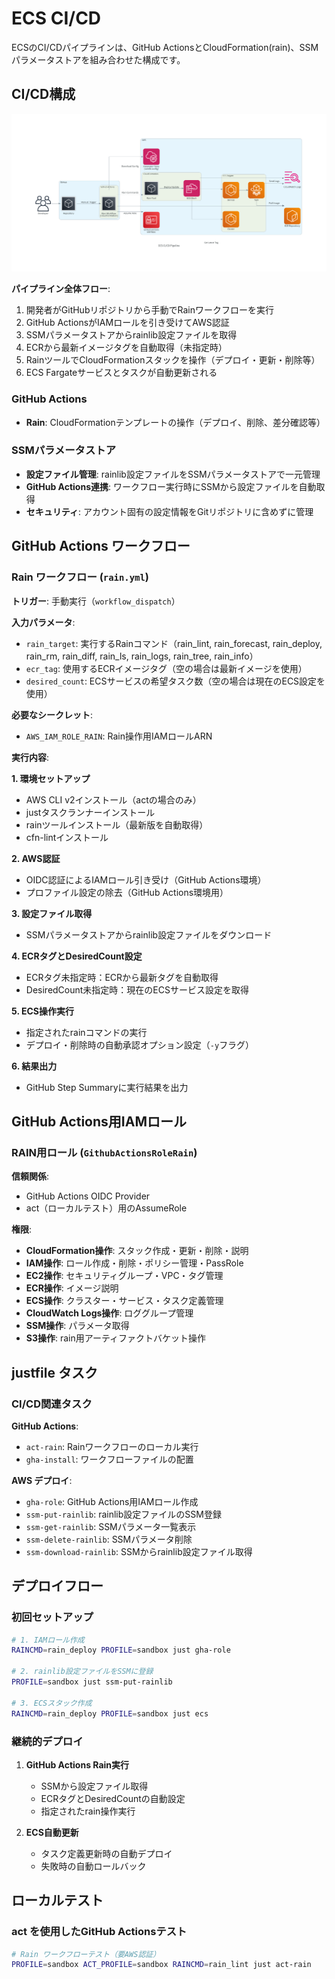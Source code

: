 # ECS CI/CD

ECSのCI/CDパイプラインは、GitHub ActionsとCloudFormation(rain)、SSMパラメータストアを組み合わせた構成です。

## CI/CD構成

<img src="../generated-diagrams/ecs_cicd_pipeline_overview.png" alt="ECS CI/CD Pipeline Overview" width="600">

**パイプライン全体フロー**:
1. 開発者がGitHubリポジトリから手動でRainワークフローを実行
2. GitHub ActionsがIAMロールを引き受けてAWS認証
3. SSMパラメータストアからrainlib設定ファイルを取得
4. ECRから最新イメージタグを自動取得（未指定時）
5. RainツールでCloudFormationスタックを操作（デプロイ・更新・削除等）
6. ECS Fargateサービスとタスクが自動更新される

### GitHub Actions
- **Rain**: CloudFormationテンプレートの操作（デプロイ、削除、差分確認等）

### SSMパラメータストア
- **設定ファイル管理**: rainlib設定ファイルをSSMパラメータストアで一元管理
- **GitHub Actions連携**: ワークフロー実行時にSSMから設定ファイルを自動取得
- **セキュリティ**: アカウント固有の設定情報をGitリポジトリに含めずに管理

## GitHub Actions ワークフロー

### Rain ワークフロー (`rain.yml`)

**トリガー**: 手動実行（`workflow_dispatch`）

**入力パラメータ**:
- `rain_target`: 実行するRainコマンド（rain_lint, rain_forecast, rain_deploy, rain_rm, rain_diff, rain_ls, rain_logs, rain_tree, rain_info）
- `ecr_tag`: 使用するECRイメージタグ（空の場合は最新イメージを使用）
- `desired_count`: ECSサービスの希望タスク数（空の場合は現在のECS設定を使用）

**必要なシークレット**:
- `AWS_IAM_ROLE_RAIN`: Rain操作用IAMロールARN

**実行内容**:

**1. 環境セットアップ**
- AWS CLI v2インストール（actの場合のみ）
- justタスクランナーインストール
- rainツールインストール（最新版を自動取得）
- cfn-lintインストール

**2. AWS認証**
- OIDC認証によるIAMロール引き受け（GitHub Actions環境）
- プロファイル設定の除去（GitHub Actions環境用）

**3. 設定ファイル取得**
- SSMパラメータストアからrainlib設定ファイルをダウンロード

**4. ECRタグとDesiredCount設定**
- ECRタグ未指定時：ECRから最新タグを自動取得
- DesiredCount未指定時：現在のECSサービス設定を取得

**5. ECS操作実行**
- 指定されたrainコマンドの実行
- デプロイ・削除時の自動承認オプション設定（`-y`フラグ）

**6. 結果出力**
- GitHub Step Summaryに実行結果を出力

## GitHub Actions用IAMロール

### RAIN用ロール (`GithubActionsRoleRain`)

**信頼関係**:
- GitHub Actions OIDC Provider
- act（ローカルテスト）用のAssumeRole

**権限**:
- **CloudFormation操作**: スタック作成・更新・削除・説明
- **IAM操作**: ロール作成・削除・ポリシー管理・PassRole
- **EC2操作**: セキュリティグループ・VPC・タグ管理
- **ECR操作**: イメージ説明
- **ECS操作**: クラスター・サービス・タスク定義管理
- **CloudWatch Logs操作**: ロググループ管理
- **SSM操作**: パラメータ取得
- **S3操作**: rain用アーティファクトバケット操作

## justfile タスク

### CI/CD関連タスク

**GitHub Actions**:
- `act-rain`: Rainワークフローのローカル実行
- `gha-install`: ワークフローファイルの配置

**AWS デプロイ**:
- `gha-role`: GitHub Actions用IAMロール作成
- `ssm-put-rainlib`: rainlib設定ファイルのSSM登録
- `ssm-get-rainlib`: SSMパラメータ一覧表示
- `ssm-delete-rainlib`: SSMパラメータ削除
- `ssm-download-rainlib`: SSMからrainlib設定ファイル取得

## デプロイフロー

### 初回セットアップ

```bash
# 1. IAMロール作成
RAINCMD=rain_deploy PROFILE=sandbox just gha-role

# 2. rainlib設定ファイルをSSMに登録
PROFILE=sandbox just ssm-put-rainlib

# 3. ECSスタック作成
RAINCMD=rain_deploy PROFILE=sandbox just ecs
```

### 継続的デプロイ

1. **GitHub Actions Rain実行**
   - SSMから設定ファイル取得
   - ECRタグとDesiredCountの自動設定
   - 指定されたrain操作実行

2. **ECS自動更新**
   - タスク定義更新時の自動デプロイ
   - 失敗時の自動ロールバック

## ローカルテスト

### act を使用したGitHub Actionsテスト

```bash
# Rain ワークフローテスト（要AWS認証）
PROFILE=sandbox ACT_PROFILE=sandbox RAINCMD=rain_lint just act-rain
```
